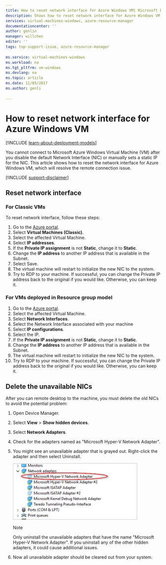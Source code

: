 ```yaml
---
title: How to reset network interface for Azure Windows VM| Microsoft Docs
description: Shows how to reset network interface for Azure Windows VM
services: virtual-machines-windows, azure-resource-manager
documentationcenter: ''
author: genlin
manager: willchen
editor: ''
tags: top-support-issue, azure-resource-manager

ms.service: virtual-machines-windows
ms.workload: na
ms.tgt_pltfrm: vm-windows
ms.devlang: na
ms.topic: article
ms.date: 11/03/2017
ms.author: genli

---
```

# How to reset network interface for Azure Windows VM 

[!INCLUDE [learn-about-deployment-models](../../../includes/learn-about-deployment-models-both-include.md)]

You cannot connect to Microsoft Azure Windows Virtual Machine (VM) after you disable the default Network Interface (NIC) or manually sets a static IP for the NIC. This article shows how to reset the network interface for Azure Windows VM, which will resolve the remote connection issue.

[!INCLUDE [support-disclaimer](../../../includes/support-disclaimer.md)]
## Reset network interface

### For Classic VMs

To reset network interface, follow these steps:

1.	Go to the [Azure portal]( https://ms.portal.azure.com).
2.	Select **Virtual Machines (Classic)**.
3.	Select the affected Virtual Machine.
4.	Select **IP addresses**.
5.	If the **Private IP assignment**  is not  **Static**, change it to **Static**.
6.	Change the **IP address** to another IP address that is available in the Subnet.
7.	Select Save.
8.	The virtual machine will restart to initialize the new NIC to the system.
9.	Try to RDP to your machine.	If successful, you can change the Private IP address back to the original if you would like. Otherwise, you can keep it. 

### For VMs deployed in Resource group model

1.	Go to the [Azure portal]( https://ms.portal.azure.com).
2.	Select the affected Virtual Machine.
3.	Select **Network Interfaces**.
4.	Select the Network Interface associated with your machine
5.	Select **IP configurations**.
6.	Select the IP. 
7.	If the **Private IP assignment**  is not  **Static**, change it to **Static**.
8.	Change the **IP address** to another IP address that is available in the Subnet.
9. The virtual machine will restart to initialize the new NIC to the system.
10.	Try to RDP to your machine.	If successful, you can change the Private IP address back to the original if you would like. Otherwise, you can keep it. 

## Delete the unavailable NICs
After you can remote desktop to the machine, you must delete the old NICs to avoid the potential problem:

1.	Open Device Manager.
2.	Select **View** > **Show hidden devices**.
3.	Select **Network Adapters**. 
4.	Check for the adapters named as "Microsoft Hyper-V Network Adapter".
5.	You might see an unavailable adapter that is grayed out. Right-click the adapter and then select Uninstall.

    ![the image of the NIC](media/reset-network-interface/nicpage.png)

    > [!NOTE]
    > Only uninstall the unavailable adapters that have the name "Microsoft Hyper-V Network Adapter". If you uninstall any of the other hidden adapters, it could cause additional issues.
    >
    >

6.	Now all unavailable adapter should be cleared out from your system.
